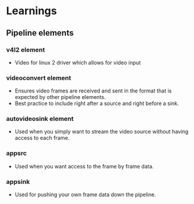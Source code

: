 

# Learnings

## Pipeline elements

### v4l2 element
- Video for linux 2 driver which allows for video input

### videoconvert element
- Ensures video frames are received and sent in the format that is expected by other pipeline elements.
- Best practice to include right after a source and right before a sink.

### autovideosink element
- Used when you simply want to stream the video source without having access to each frame.

### appsrc
- Used when you want access to the frame by frame data.


### appsink
- Used for pushing your own frame data down the pipeline.
